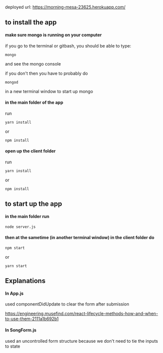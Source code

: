 deployed url: https://morning-mesa-23625.herokuapp.com/

## to install the app

#### make sure mongo is running on your computer

if you go to the terminal or gitbash, you should be able to type:

```
mongo 
```

and see the mongo console

if you don't then you have to probably do 

```
mongod 
```

in a new terminal window to start up mongo

#### in the main folder of the app 

run

```
yarn install 
```

or 

```
npm install
```

#### open up the client folder

run 

```
yarn install
```

or 

```
npm install
```

## to start up the app

#### in the main folder run

```
node server.js
```

#### then at the sametime (in another terminal window) in the client folder do

```
npm start
```

or 

```
yarn start
```

## Explanations 

#### In App.js

used componentDidUpdate to clear the form after submission

https://engineering.musefind.com/react-lifecycle-methods-how-and-when-to-use-them-2111a1b692b1

#### In SongForm.js

used an uncontrolled form structure because we don't need to tie the inputs to state
